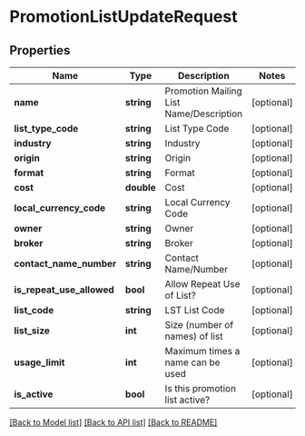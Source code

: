 # PromotionListUpdateRequest

## Properties
Name | Type | Description | Notes
------------ | ------------- | ------------- | -------------
**name** | **string** | Promotion Mailing List Name/Description | [optional] 
**list_type_code** | **string** | List Type Code | [optional] 
**industry** | **string** | Industry | [optional] 
**origin** | **string** | Origin | [optional] 
**format** | **string** | Format | [optional] 
**cost** | **double** | Cost | [optional] 
**local_currency_code** | **string** | Local Currency Code | [optional] 
**owner** | **string** | Owner | [optional] 
**broker** | **string** | Broker | [optional] 
**contact_name_number** | **string** | Contact Name/Number | [optional] 
**is_repeat_use_allowed** | **bool** | Allow Repeat Use of List? | [optional] 
**list_code** | **string** | LST List Code | [optional] 
**list_size** | **int** | Size (number of names) of list | [optional] 
**usage_limit** | **int** | Maximum times a name can be used | [optional] 
**is_active** | **bool** | Is this promotion list active? | [optional] 

[[Back to Model list]](../README.md#documentation-for-models) [[Back to API list]](../README.md#documentation-for-api-endpoints) [[Back to README]](../README.md)


